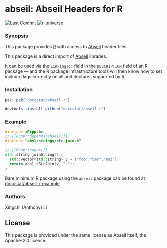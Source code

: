 
<!-- README.md is generated from README.Rmd. Please edit that file -->

# abseil: Abseil Headers for R

[![Last
Commit](https://img.shields.io/github/last-commit/doccstat/abseil-r)](https://github.com/doccstat/abseil-r)
[![r-universe](https://doccstat.r-universe.dev/badges/abseil)](https://doccstat.r-universe.dev)

### Synopsis

This package provides [R](https://www.r-project.org) with access to
[Abseil](https://abseil.io) header files.

This package is a direct import of [Abseil](https://abseil.io)
libraries.

It can be used via the `LinkingTo:` field in the `DESCRIPTION` field of
an R package — and the R package infrastructure tools will then know how
to set include flags correctly on all architectures supported by R.

### Installation

``` r
pak::pak("doccstat/abseil-r")

devtools::install_github("doccstat/abseil-r")
```

### Example

``` cpp
#include <Rcpp.h>
// [[Rcpp::depends(abseil)]]
#include "absl/strings/str_join.h"

// [[Rcpp::export]]
std::string joinString() {
  std::vector<std::string> v = {"foo","bar","baz"};
  return absl::StrJoin(v, "-");
}
```

Bare minimum R package using the `abseil` package can be found at
[doccstat/abseil-r-example](https://github.com/doccstat/abseil-r-example).

### Authors

Xingchi (Anthony) Li

## License

This package is provided under the same license as Abseil itself, the
Apache-2.0 license.
